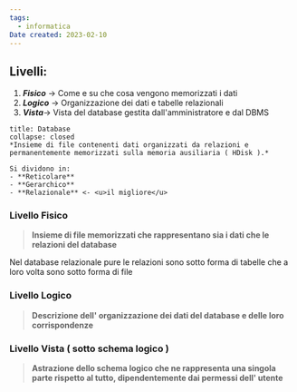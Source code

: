 ```yaml
---
tags:
  - informatica
Date created: 2023-02-10
---
```


## **Livelli:**
1. ***Fisico*** -> Come e su che cosa vengono memorizzati i dati
2. ***Logico*** -> Organizzazione dei dati e tabelle relazionali
3. ***Vista***-> Vista del database gestita dall'amministratore e dal DBMS

```ad-info
title: Database
collapse: closed
*Insieme di file contenenti dati organizzati da relazioni e permanentemente memorizzati sulla memoria ausiliaria ( HDisk ).*

Si dividono in:
- **Reticolare**
- **Gerarchico**
- **Relazionale** <- <u>il migliore</u>
```

### **Livello Fisico**
> **Insieme di file memorizzati che rappresentano sia i dati che le relazioni del database**

Nel database relazionale pure le relazioni sono sotto forma di tabelle che a loro volta sono sotto forma di file
### **Livello Logico**
> **Descrizione dell' organizzazione dei dati del database e delle loro corrispondenze**

### **Livello Vista ( sotto schema logico )**
> **Astrazione dello schema logico che ne rappresenta una singola parte rispetto al tutto, dipendentemente dai permessi dell' utente**
